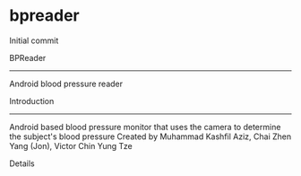 # bpreader


Initial commit


BPReader
___________________________________________________________________________________________________________________________________________
Android blood pressure reader

Introduction
___________________________________________________________________________________________________________________________________________
Android based blood pressure monitor that uses the camera to determine the subject's blood pressure
Created by Muhammad Kashfil Aziz, Chai Zhen Yang (Jon), Victor Chin Yung Tze

Details

